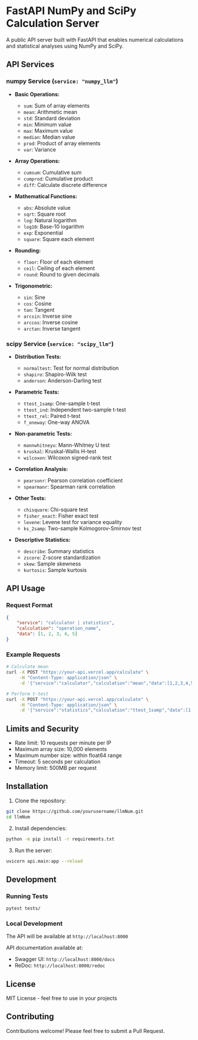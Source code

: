 # FastAPI NumPy and SciPy Calculation Server

A public API server built with FastAPI that enables numerical calculations and statistical analyses using NumPy and SciPy.

## API Services

### numpy Service (`service: "numpy_llm"`)
- **Basic Operations:**
  - `sum`: Sum of array elements
  - `mean`: Arithmetic mean
  - `std`: Standard deviation
  - `min`: Minimum value
  - `max`: Maximum value
  - `median`: Median value
  - `prod`: Product of array elements
  - `var`: Variance
  
- **Array Operations:**
  - `cumsum`: Cumulative sum
  - `cumprod`: Cumulative product
  - `diff`: Calculate discrete difference
  
- **Mathematical Functions:**
  - `abs`: Absolute value
  - `sqrt`: Square root
  - `log`: Natural logarithm
  - `log10`: Base-10 logarithm
  - `exp`: Exponential
  - `square`: Square each element
  
- **Rounding:**
  - `floor`: Floor of each element
  - `ceil`: Ceiling of each element
  - `round`: Round to given decimals

- **Trigonometric:**
  - `sin`: Sine
  - `cos`: Cosine
  - `tan`: Tangent
  - `arcsin`: Inverse sine
  - `arccos`: Inverse cosine
  - `arctan`: Inverse tangent

### scipy Service (`service: "scipy_llm"`)
- **Distribution Tests:**
  - `normaltest`: Test for normal distribution
  - `shapiro`: Shapiro-Wilk test
  - `anderson`: Anderson-Darling test
  
- **Parametric Tests:**
  - `ttest_1samp`: One-sample t-test
  - `ttest_ind`: Independent two-sample t-test
  - `ttest_rel`: Paired t-test
  - `f_oneway`: One-way ANOVA
  
- **Non-parametric Tests:**
  - `mannwhitneyu`: Mann-Whitney U test
  - `kruskal`: Kruskal-Wallis H-test
  - `wilcoxon`: Wilcoxon signed-rank test
  
- **Correlation Analysis:**
  - `pearsonr`: Pearson correlation coefficient
  - `spearmanr`: Spearman rank correlation
  
- **Other Tests:**
  - `chisquare`: Chi-square test
  - `fisher_exact`: Fisher exact test
  - `levene`: Levene test for variance equality
  - `ks_2samp`: Two-sample Kolmogorov-Smirnov test
  
- **Descriptive Statistics:**
  - `describe`: Summary statistics
  - `zscore`: Z-score standardization
  - `skew`: Sample skewness
  - `kurtosis`: Sample kurtosis

## API Usage

### Request Format
```json
{
    "service": "calculator | statistics",
    "calculation": "operation_name",
    "data": [1, 2, 3, 4, 5]
}
```

### Example Requests

```bash
# Calculate mean
curl -X POST "https://your-api.vercel.app/calculate" \
     -H "Content-Type: application/json" \
     -d '{"service":"calculator","calculation":"mean","data":[1,2,3,4,5]}'

# Perform t-test
curl -X POST "https://your-api.vercel.app/calculate" \
     -H "Content-Type: application/json" \
     -d '{"service":"statistics","calculation":"ttest_1samp","data":[1,2,3,4,5]}'
```

## Limits and Security
- Rate limit: 10 requests per minute per IP
- Maximum array size: 10,000 elements
- Maximum number size: within float64 range
- Timeout: 5 seconds per calculation
- Memory limit: 500MB per request

## Installation

1. Clone the repository:
```bash
git clone https://github.com/yourusername/llmNum.git
cd llmNum
```

2. Install dependencies:
```bash
python -m pip install -r requirements.txt
```

3. Run the server:
```bash
uvicorn api.main:app --reload
```

## Development

### Running Tests
```bash
pytest tests/
```

### Local Development
The API will be available at `http://localhost:8000`

API documentation available at:
- Swagger UI: `http://localhost:8000/docs`
- ReDoc: `http://localhost:8000/redoc`

## License
MIT License - feel free to use in your projects

## Contributing
Contributions welcome! Please feel free to submit a Pull Request.